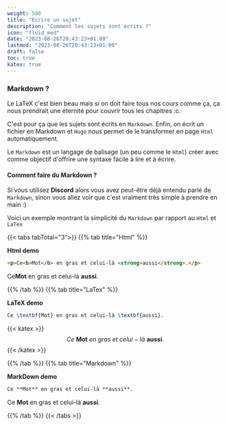 ```yaml
---
weight: 500
title: "Ecrire un sujet"
description: "Comment les sujets sont écrits ?"
icon: "fluid_med"
date: "2023-08-26T20:43:23+01:00"
lastmod: "2023-08-26T20:43:23+01:00"
draft: false
toc: true
katex: true
---
```


### Markdown ?

Le LaTeX c'est bien beau mais si on doit faire tous nos cours comme ça, ça nous prendrait une éternité pour couvrir tous les chapitres :c.

C'est pour ça que les sujets sont écrits en `Markdown`.
Enfin, on écrit un fichier en Markdown et `Hugo` nous permet de le transformer en page `Html` automatiquement.

Le `Markdown` est un langage de balisage (un peu comme le `Html`) créer avec comme objectif d'offrire une syntaxe facile à lire et à écrire. 

#### Comment faire du Markdown ?

Si vous utilisez **Discord** alors vous avez peut-être déjà entendu parlé de `Markdown`, sinon vous allez voir que c'est vraiment très simple à prendre en main :)

Voici un exemple montrant la simplicité du `Markdown` par rapport au `Html` et `LaTex`

{{< tabs tabTotal="3">}}
{{% tab title="Html" %}}

**Html demo**

```html
<p>Ce<b>Mot</b> en gras et celui-là <strong>aussi</strong>.</p>
```

<p>Ce<b>Mot</b> en gras et celui-là <strong>aussi</strong>.</p>

{{% /tab %}}
{{% tab title="LaTex" %}}

**LaTeX demo**

```latex
Ce \textbf{Mot} en gras et celui-là \textbf{aussi}.
```

{{< katex >}}
$$
Ce\ \textbf{Mot}\ en\ gras\ et\ celui-là\ \textbf{aussi}.
$$
{{< /katex >}}

{{% /tab %}}
{{% tab title="Markdown" %}}

**MarkDown demo**

```markdown
Ce **Mot** en gras et celui-là **aussi**.
```

Ce **Mot** en gras et celui-là **aussi**.

{{% /tab %}}
{{< /tabs >}}
